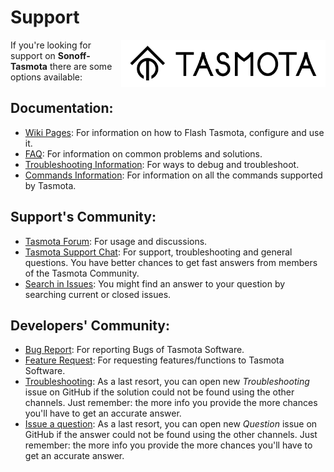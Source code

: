 # Support
<img src="/tools/logo/TASMOTA_FullLogo_Vector.svg" alt="Logo" align="right" height="76"/>

If you're looking for support on **Sonoff-Tasmota** there are some options available:

## Documentation:

* [Wiki Pages](https://github.com/arendst/Sonoff-Tasmota/wiki): For information on how to Flash Tasmota, configure and use it.
* [FAQ](https://github.com/arendst/Sonoff-Tasmota/wiki/FAQ): For information on common problems and solutions.
* [Troubleshooting Information](https://github.com/arendst/Sonoff-Tasmota/wiki/Troubleshooting): For ways to debug and troubleshoot.
* [Commands Information](https://github.com/arendst/Sonoff-Tasmota/wiki/Commands): For information on all the commands supported by Tasmota.

## Support's Community:

* [Tasmota Forum](https://groups.google.com/d/forum/sonoffusers): For usage and discussions.
* [Tasmota Support Chat](https://discord.gg/Ks2Kzd4): For support, troubleshooting and general questions. You have better chances to get fast answers from members of the Tasmota Community.
* [Search in Issues](https://github.com/arendst/Sonoff-Tasmota/issues): You might find an answer to your question by searching current or closed issues.

## Developers' Community:

* [Bug Report](https://github.com/arendst/Sonoff-Tasmota/issues/new?template=Bug_report.md): For reporting Bugs of Tasmota Software.
* [Feature Request](https://github.com/arendst/Sonoff-Tasmota/issues/new?template=Feature_request.md): For requesting features/functions to Tasmota Software.
* [Troubleshooting](https://github.com/arendst/Sonoff-Tasmota/issues/new?template=Custom.md): As a last resort, you can open new *Troubleshooting* issue on GitHub if the solution could not be found using the other channels. Just remember: the more info you provide the more chances you'll have to get an accurate answer.
* [Issue a question](https://github.com/arendst/Sonoff-Tasmota/issues/new/choose): As a last resort, you can open new *Question* issue on GitHub if the answer could not be found using the other channels. Just remember: the more info you provide the more chances you'll have to get an accurate answer.
